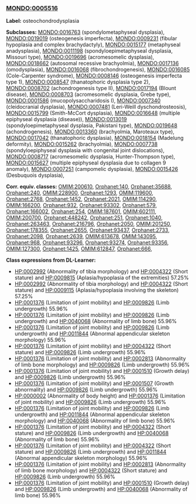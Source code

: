 
### [MONDO:0005516](http://purl.obolibrary.org/obo/MONDO_0005516)
**Label:** osteochondrodysplasia

**Subclasses:** [MONDO:0016763](http://purl.obolibrary.org/obo/MONDO_0016763) (spondylometaphyseal dysplasia), [MONDO:0019019](http://purl.obolibrary.org/obo/MONDO_0019019) (osteogenesis imperfecta), [MONDO:0009231](http://purl.obolibrary.org/obo/MONDO_0009231) (fibular hypoplasia and complex brachydactyly), [MONDO:0015177](http://purl.obolibrary.org/obo/MONDO_0015177) (metaphyseal anadysplasia), [MONDO:0011198](http://purl.obolibrary.org/obo/MONDO_0011198) (spondyloepimetaphyseal dysplasia, Missouri type), [MONDO:0019696](http://purl.obolibrary.org/obo/MONDO_0019696) (acromesomelic dysplasia), [MONDO:0018662](http://purl.obolibrary.org/obo/MONDO_0018662) (autosomal recessive brachyolmia), [MONDO:0017136](http://purl.obolibrary.org/obo/MONDO_0017136) (omodysplasia), [MONDO:0016068](http://purl.obolibrary.org/obo/MONDO_0016068) (fibrochondrogenesis), [MONDO:0016085](http://purl.obolibrary.org/obo/MONDO_0016085) (Cole-Carpenter syndrome), [MONDO:0008146](http://purl.obolibrary.org/obo/MONDO_0008146) (osteogenesis imperfecta type 1), [MONDO:0008547](http://purl.obolibrary.org/obo/MONDO_0008547) (thanatophoric dysplasia type 2), [MONDO:0008702](http://purl.obolibrary.org/obo/MONDO_0008702) (achondrogenesis type II), [MONDO:0017194](http://purl.obolibrary.org/obo/MONDO_0017194) (Blount disease), [MONDO:0008703](http://purl.obolibrary.org/obo/MONDO_0008703) (acromesomelic dysplasia, Grebe type), [MONDO:0001586](http://purl.obolibrary.org/obo/MONDO_0001586) (mucopolysaccharidosis I), [MONDO:0007340](http://purl.obolibrary.org/obo/MONDO_0007340) (cleidocranial dysplasia), [MONDO:0007481](http://purl.obolibrary.org/obo/MONDO_0007481) (Leri-Weill dyschondrosteosis), [MONDO:0015799](http://purl.obolibrary.org/obo/MONDO_0015799) (Smith-McCort dysplasia), [MONDO:0016648](http://purl.obolibrary.org/obo/MONDO_0016648) (multiple epiphyseal dysplasia (disease)), [MONDO:0013019](http://purl.obolibrary.org/obo/MONDO_0013019) (spondyloepimetaphyseal dysplasia, Pakistani type), [MONDO:0019648](http://purl.obolibrary.org/obo/MONDO_0019648) (achondrogenesis), [MONDO:0013360](http://purl.obolibrary.org/obo/MONDO_0013360) (brachyolmia, Maroteaux type), [MONDO:0017042](http://purl.obolibrary.org/obo/MONDO_0017042) (thanatophoric dysplasia), [MONDO:0018154](http://purl.obolibrary.org/obo/MONDO_0018154) (Madelung deformity), [MONDO:0015262](http://purl.obolibrary.org/obo/MONDO_0015262) (brachyolmia), [MONDO:0007738](http://purl.obolibrary.org/obo/MONDO_0007738) (spondyloepiphyseal dysplasia with congenital joint dislocations), [MONDO:0008717](http://purl.obolibrary.org/obo/MONDO_0008717) (acromesomelic dysplasia, Hunter-Thompson type), [MONDO:0015627](http://purl.obolibrary.org/obo/MONDO_0015627) (multiple epiphyseal dysplasia due to collagen 9 anomaly), [MONDO:0007251](http://purl.obolibrary.org/obo/MONDO_0007251) (campomelic dysplasia), [MONDO:0015426](http://purl.obolibrary.org/obo/MONDO_0015426) (Desbuquois dysplasia), 

**Corr. equiv. classes:** [OMIM:200610](http://purl.obolibrary.org/obo/OMIM_200610), [Orphanet:140](http://www.orpha.net/ORDO/Orphanet_140), [Orphanet:35688](http://www.orpha.net/ORDO/Orphanet_35688), [Orphanet:240](http://www.orpha.net/ORDO/Orphanet_240), [OMIM:228900](http://purl.obolibrary.org/obo/OMIM_228900), [Orphanet:1293](http://www.orpha.net/ORDO/Orphanet_1293), [OMIM:119600](http://purl.obolibrary.org/obo/OMIM_119600), [Orphanet:2768](http://www.orpha.net/ORDO/Orphanet_2768), [Orphanet:1452](http://www.orpha.net/ORDO/Orphanet_1452), [Orphanet:2021](http://www.orpha.net/ORDO/Orphanet_2021), [OMIM:114290](http://purl.obolibrary.org/obo/OMIM_114290), [OMIM:166200](http://purl.obolibrary.org/obo/OMIM_166200), [Orphanet:932](http://www.orpha.net/ORDO/Orphanet_932), [Orphanet:93302](http://www.orpha.net/ORDO/Orphanet_93302), [Orphanet:579](http://www.orpha.net/ORDO/Orphanet_579), [Orphanet:166002](http://www.orpha.net/ORDO/Orphanet_166002), [Orphanet:254](http://www.orpha.net/ORDO/Orphanet_254), [OMIM:187601](http://purl.obolibrary.org/obo/OMIM_187601), [OMIM:602111](http://purl.obolibrary.org/obo/OMIM_602111), [OMIM:200700](http://purl.obolibrary.org/obo/OMIM_200700), [Orphanet:448242](http://www.orpha.net/ORDO/Orphanet_448242), [Orphanet:251](http://www.orpha.net/ORDO/Orphanet_251), [Orphanet:1040](http://www.orpha.net/ORDO/Orphanet_1040), [Orphanet:263463](http://www.orpha.net/ORDO/Orphanet_263463), [Orphanet:216796](http://www.orpha.net/ORDO/Orphanet_216796), [Orphanet:2050](http://www.orpha.net/ORDO/Orphanet_2050), [OMIM:201250](http://purl.obolibrary.org/obo/OMIM_201250), [Orphanet:178355](http://www.orpha.net/ORDO/Orphanet_178355), [Orphanet:2655](http://www.orpha.net/ORDO/Orphanet_2655), [Orphanet:93437](http://www.orpha.net/ORDO/Orphanet_93437), [Orphanet:2733](http://www.orpha.net/ORDO/Orphanet_2733), [Orphanet:2098](http://www.orpha.net/ORDO/Orphanet_2098), [Orphanet:2639](http://www.orpha.net/ORDO/Orphanet_2639), [OMIM:613678](http://purl.obolibrary.org/obo/OMIM_613678), [OMIM:143095](http://purl.obolibrary.org/obo/OMIM_143095), [Orphanet:968](http://www.orpha.net/ORDO/Orphanet_968), [Orphanet:93296](http://www.orpha.net/ORDO/Orphanet_93296), [Orphanet:93274](http://www.orpha.net/ORDO/Orphanet_93274), [Orphanet:93356](http://www.orpha.net/ORDO/Orphanet_93356), [OMIM:127300](http://purl.obolibrary.org/obo/OMIM_127300), [Orphanet:1425](http://www.orpha.net/ORDO/Orphanet_1425), [OMIM:612847](http://purl.obolibrary.org/obo/OMIM_612847), [Orphanet:666](http://www.orpha.net/ORDO/Orphanet_666), 

**Class expressions from DL-Learner:**

- [HP:0002992](http://purl.obolibrary.org/obo/HP_0002992) (Abnormality of tibia morphology) and [HP:0004322](http://purl.obolibrary.org/obo/HP_0004322) (Short stature) and [HP:0009815](http://purl.obolibrary.org/obo/HP_0009815) (Aplasia/hypoplasia of the extremities) 57.25%
- [HP:0002992](http://purl.obolibrary.org/obo/HP_0002992) (Abnormality of tibia morphology) and [HP:0004322](http://purl.obolibrary.org/obo/HP_0004322) (Short stature) and [HP:0009115](http://purl.obolibrary.org/obo/HP_0009115) (Aplasia/hypoplasia involving the skeleton) 57.25%
- [HP:0001376](http://purl.obolibrary.org/obo/HP_0001376) (Limitation of joint mobility) and [HP:0009826](http://purl.obolibrary.org/obo/HP_0009826) (Limb undergrowth) 55.96%
- [HP:0001376](http://purl.obolibrary.org/obo/HP_0001376) (Limitation of joint mobility) and [HP:0009826](http://purl.obolibrary.org/obo/HP_0009826) (Limb undergrowth) and [HP:0040068](http://purl.obolibrary.org/obo/HP_0040068) (Abnormality of limb bone) 55.96%
- [HP:0001376](http://purl.obolibrary.org/obo/HP_0001376) (Limitation of joint mobility) and [HP:0009826](http://purl.obolibrary.org/obo/HP_0009826) (Limb undergrowth) and [HP:0011844](http://purl.obolibrary.org/obo/HP_0011844) (Abnormal appendicular skeleton morphology) 55.96%
- [HP:0001376](http://purl.obolibrary.org/obo/HP_0001376) (Limitation of joint mobility) and [HP:0004322](http://purl.obolibrary.org/obo/HP_0004322) (Short stature) and [HP:0009826](http://purl.obolibrary.org/obo/HP_0009826) (Limb undergrowth) 55.96%
- [HP:0001376](http://purl.obolibrary.org/obo/HP_0001376) (Limitation of joint mobility) and [HP:0002813](http://purl.obolibrary.org/obo/HP_0002813) (Abnormality of limb bone morphology) and [HP:0009826](http://purl.obolibrary.org/obo/HP_0009826) (Limb undergrowth) 55.96%
- [HP:0001376](http://purl.obolibrary.org/obo/HP_0001376) (Limitation of joint mobility) and [HP:0001510](http://purl.obolibrary.org/obo/HP_0001510) (Growth delay) and [HP:0009826](http://purl.obolibrary.org/obo/HP_0009826) (Limb undergrowth) 55.96%
- [HP:0001376](http://purl.obolibrary.org/obo/HP_0001376) (Limitation of joint mobility) and [HP:0001507](http://purl.obolibrary.org/obo/HP_0001507) (Growth abnormality) and [HP:0009826](http://purl.obolibrary.org/obo/HP_0009826) (Limb undergrowth) 55.96%
- [HP:0000002](http://purl.obolibrary.org/obo/HP_0000002) (Abnormality of body height) and [HP:0001376](http://purl.obolibrary.org/obo/HP_0001376) (Limitation of joint mobility) and [HP:0009826](http://purl.obolibrary.org/obo/HP_0009826) (Limb undergrowth) 55.96%
- [HP:0001376](http://purl.obolibrary.org/obo/HP_0001376) (Limitation of joint mobility) and [HP:0009826](http://purl.obolibrary.org/obo/HP_0009826) (Limb undergrowth) and [HP:0011844](http://purl.obolibrary.org/obo/HP_0011844) (Abnormal appendicular skeleton morphology) and [HP:0040068](http://purl.obolibrary.org/obo/HP_0040068) (Abnormality of limb bone) 55.96%
- [HP:0001376](http://purl.obolibrary.org/obo/HP_0001376) (Limitation of joint mobility) and [HP:0004322](http://purl.obolibrary.org/obo/HP_0004322) (Short stature) and [HP:0009826](http://purl.obolibrary.org/obo/HP_0009826) (Limb undergrowth) and [HP:0040068](http://purl.obolibrary.org/obo/HP_0040068) (Abnormality of limb bone) 55.96%
- [HP:0001376](http://purl.obolibrary.org/obo/HP_0001376) (Limitation of joint mobility) and [HP:0004322](http://purl.obolibrary.org/obo/HP_0004322) (Short stature) and [HP:0009826](http://purl.obolibrary.org/obo/HP_0009826) (Limb undergrowth) and [HP:0011844](http://purl.obolibrary.org/obo/HP_0011844) (Abnormal appendicular skeleton morphology) 55.96%
- [HP:0001376](http://purl.obolibrary.org/obo/HP_0001376) (Limitation of joint mobility) and [HP:0002813](http://purl.obolibrary.org/obo/HP_0002813) (Abnormality of limb bone morphology) and [HP:0004322](http://purl.obolibrary.org/obo/HP_0004322) (Short stature) and [HP:0009826](http://purl.obolibrary.org/obo/HP_0009826) (Limb undergrowth) 55.96%
- [HP:0001376](http://purl.obolibrary.org/obo/HP_0001376) (Limitation of joint mobility) and [HP:0001510](http://purl.obolibrary.org/obo/HP_0001510) (Growth delay) and [HP:0009826](http://purl.obolibrary.org/obo/HP_0009826) (Limb undergrowth) and [HP:0040068](http://purl.obolibrary.org/obo/HP_0040068) (Abnormality of limb bone) 55.96%


